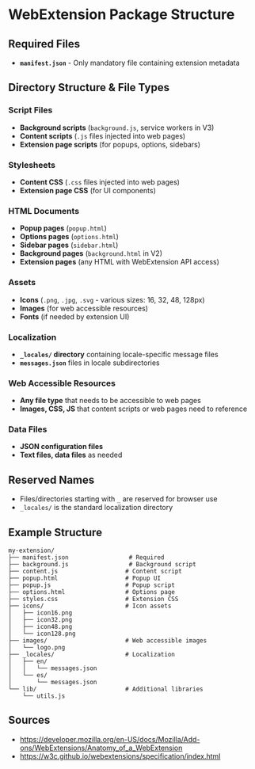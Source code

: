 # WebExtension Package Structure

## Required Files
- **`manifest.json`** - Only mandatory file containing extension metadata

## Directory Structure & File Types

### Script Files
- **Background scripts** (`background.js`, service workers in V3)
- **Content scripts** (`.js` files injected into web pages)
- **Extension page scripts** (for popups, options, sidebars)

### Stylesheets
- **Content CSS** (`.css` files injected into web pages)
- **Extension page CSS** (for UI components)

### HTML Documents
- **Popup pages** (`popup.html`)
- **Options pages** (`options.html`)
- **Sidebar pages** (`sidebar.html`)
- **Background pages** (`background.html` in V2)
- **Extension pages** (any HTML with WebExtension API access)

### Assets
- **Icons** (`.png`, `.jpg`, `.svg` - various sizes: 16, 32, 48, 128px)
- **Images** (for web accessible resources)
- **Fonts** (if needed by extension UI)

### Localization
- **`_locales/` directory** containing locale-specific message files
- **`messages.json`** files in locale subdirectories

### Web Accessible Resources
- **Any file type** that needs to be accessible to web pages
- **Images, CSS, JS** that content scripts or web pages need to reference

### Data Files
- **JSON configuration files**
- **Text files, data files** as needed

## Reserved Names
- Files/directories starting with `_` are reserved for browser use
- `_locales/` is the standard localization directory

## Example Structure
```
my-extension/
├── manifest.json                 # Required
├── background.js                 # Background script
├── content.js                   # Content script
├── popup.html                   # Popup UI
├── popup.js                     # Popup script
├── options.html                 # Options page
├── styles.css                   # Extension CSS
├── icons/                       # Icon assets
│   ├── icon16.png
│   ├── icon32.png
│   ├── icon48.png
│   └── icon128.png
├── images/                      # Web accessible images
│   └── logo.png
├── _locales/                    # Localization
│   ├── en/
│   │   └── messages.json
│   └── es/
│       └── messages.json
└── lib/                         # Additional libraries
    └── utils.js
```

## Sources
- https://developer.mozilla.org/en-US/docs/Mozilla/Add-ons/WebExtensions/Anatomy_of_a_WebExtension
- https://w3c.github.io/webextensions/specification/index.html